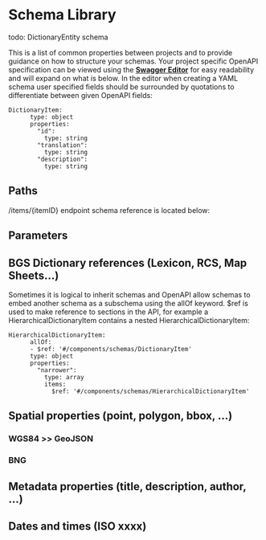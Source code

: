 # Schema Library

<div id="dictionary-entity-1" class="schema-container" data-name="DictionaryEntity">
    todo: DictionaryEntity schema
</div>

This is a list of common properties between projects and to provide guidance on how to structure your schemas. 
Your project specific OpenAPI specification can be viewed using the [**Swagger Editor**](https://editor.swagger.io/) 
for easy readability and will expand on what is below. In the editor when creating a YAML schema user
 specified fields should be surrounded by quotations to differentiate between 
given OpenAPI fields:

```
DictionaryItem:
      type: object
      properties:
        "id":
          type: string
        "translation":
          type: string
        "description":
          type: string
```

## Paths

<div id="items" class="path-container" data-name="/items"></div>

<div id="itemid" class="path-container" data-name="/items/{itemID}"></div>

/items/{itemID} endpoint schema reference is located below:

<div id="item" class="schema-container" data-name="Item"></div>


## Parameters

<div id="bbox" class="param-container" data-name="bbox"></div>
<div id="q" class="param-container" data-name="q"></div>
<div id="start_date" class="param-container" data-name="start_date"></div>
<div id="end_date" class="param-container" data-name="end_date"></div>
<div id="dic" class="param-container" data-name="dic"></div>
<div id="itemId" class="param-container" data-name="itemId"></div>


## BGS Dictionary references (Lexicon, RCS, Map Sheets...)

<div id="dic-item-1" class="schema-container" data-name="DictionaryItem"></div>

Sometimes it is logical to inherit schemas and OpenAPI allow schemas to embed another schema as a 
subschema using the allOf keyword. $ref is used to make reference to sections in the API, for 
example a HierarchicalDictionaryItem contains a nested HierarchicalDictionaryItem:

```
HierarchicalDictionaryItem:
      allOf:
      - $ref: '#/components/schemas/DictionaryItem'
      type: object
      properties:
        "narrower":
          type: array
          items:
            $ref: '#/components/schemas/HierarchicalDictionaryItem'
```

<div id="id1" class="schema-container" data-name="HierarchicalDictionaryItem"></div>

## Spatial properties (point, polygon, bbox, ...)

<div class="schema-container" data-name="GeoJsonFeature"></div>
<div class="schema-container" data-name="GeoJsonFeatureCollection"></div>
<div class="schema-container" data-name="GeoJsonFeatureBoundingBox"></div>
<div class="schema-container" data-name="itemId"></div>

### WGS84 >> GeoJSON

### BNG

## Metadata properties (title, description, author, ...)

<div class="schema-container" data-name="PagingItem"></div>


## Dates and times (ISO xxxx)